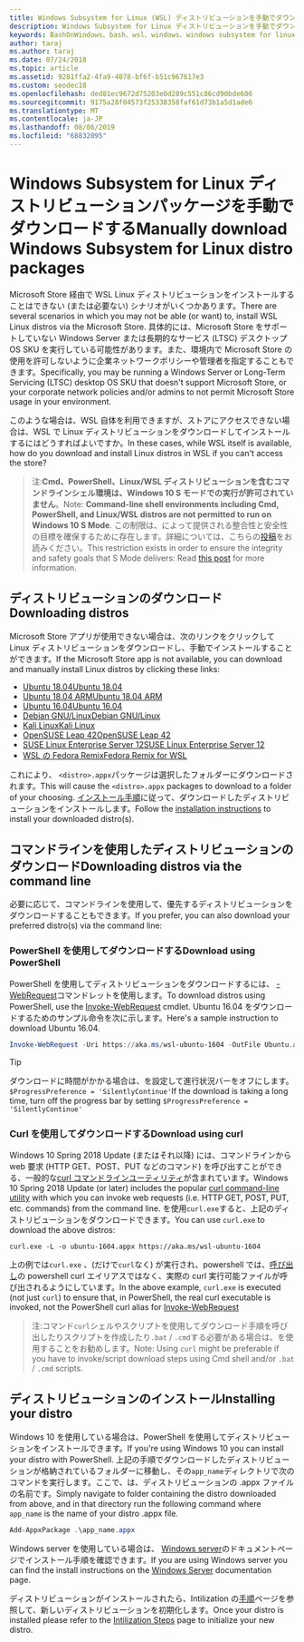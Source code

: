 ```yaml
---
title: Windows Subsystem for Linux (WSL) ディストリビューションを手動でダウンロードする
description: Windows Subsystem for Linux ディストリビューションを手動でダウンロードする方法について説明します。
keywords: BashOnWindows、bash、wsl、windows、windows subsystem for linux、WSL、windows subsystem、ディストリビューション、ubuntu、openSUSE、SLES、debian、kali
author: taraj
ms.author: taraj
ms.date: 07/24/2018
ms.topic: article
ms.assetid: 9281ffa2-4fa9-4078-bf6f-b51c967617e3
ms.custom: seodec18
ms.openlocfilehash: ded81ec9672d75203e0d289c551c86cd90bde606
ms.sourcegitcommit: 9175a28f04573f25338358faf61d73b1a5d1ade6
ms.translationtype: MT
ms.contentlocale: ja-JP
ms.lasthandoff: 08/06/2019
ms.locfileid: "68832095"
---
```

# <a name="manually-download-windows-subsystem-for-linux-distro-packages"></a><span data-ttu-id="62ca0-104">Windows Subsystem for Linux ディストリビューションパッケージを手動でダウンロードする</span><span class="sxs-lookup"><span data-stu-id="62ca0-104">Manually download Windows Subsystem for Linux distro packages</span></span>

<span data-ttu-id="62ca0-105">Microsoft Store 経由で WSL Linux ディストリビューションをインストールすることはできない (または必要ない) シナリオがいくつかあります。</span><span class="sxs-lookup"><span data-stu-id="62ca0-105">There are several scenarios in which you may not be able (or want) to, install WSL Linux distros via the Microsoft Store.</span></span> <span data-ttu-id="62ca0-106">具体的には、Microsoft Store をサポートしていない Windows Server または長期的なサービス (LTSC) デスクトップ OS SKU を実行している可能性があります。また、環境内で Microsoft Store の使用を許可しないように企業ネットワークポリシーや管理者を指定することもできます。</span><span class="sxs-lookup"><span data-stu-id="62ca0-106">Specifically, you may be running a Windows Server or Long-Term Servicing (LTSC) desktop OS SKU that doesn't support Microsoft Store, or your corporate network policies and/or admins to not permit Microsoft Store usage in your environment.</span></span>

<span data-ttu-id="62ca0-107">このような場合は、WSL 自体を利用できますが、ストアにアクセスできない場合は、WSL で Linux ディストリビューションをダウンロードしてインストールするにはどうすればよいですか。</span><span class="sxs-lookup"><span data-stu-id="62ca0-107">In these cases, while WSL itself is available, how do you download and install Linux distros in WSL if you can't access the store?</span></span>

> <span data-ttu-id="62ca0-108">注:**Cmd、PowerShell、Linux/WSL ディストリビューションを含むコマンドラインシェル環境は、Windows 10 S モードでの実行が許可されていません**。</span><span class="sxs-lookup"><span data-stu-id="62ca0-108">Note: **Command-line shell environments including Cmd, PowerShell, and Linux/WSL distros are not permitted to run on Windows 10 S Mode**.</span></span> <span data-ttu-id="62ca0-109">この制限は、によって提供される整合性と安全性の目標を確保するために存在します。詳細については、こちらの[投稿](https://blogs.msdn.microsoft.com/commandline/2017/05/18/will-linux-distros-run-on-windows-10-s/)をお読みください。</span><span class="sxs-lookup"><span data-stu-id="62ca0-109">This restriction exists in order to ensure the integrity and safety goals that S Mode delivers: Read [this post](https://blogs.msdn.microsoft.com/commandline/2017/05/18/will-linux-distros-run-on-windows-10-s/) for more information.</span></span>

## <a name="downloading-distros"></a><span data-ttu-id="62ca0-110">ディストリビューションのダウンロード</span><span class="sxs-lookup"><span data-stu-id="62ca0-110">Downloading distros</span></span>

<span data-ttu-id="62ca0-111">Microsoft Store アプリが使用できない場合は、次のリンクをクリックして Linux ディストリビューションをダウンロードし、手動でインストールすることができます。</span><span class="sxs-lookup"><span data-stu-id="62ca0-111">If the Microsoft Store app is not available, you can download and manually install Linux distros by clicking these links:</span></span>
* [<span data-ttu-id="62ca0-112">Ubuntu 18.04</span><span class="sxs-lookup"><span data-stu-id="62ca0-112">Ubuntu 18.04</span></span>](https://aka.ms/wsl-ubuntu-1804)
* [<span data-ttu-id="62ca0-113">Ubuntu 18.04 ARM</span><span class="sxs-lookup"><span data-stu-id="62ca0-113">Ubuntu 18.04 ARM</span></span>](https://aka.ms/wsl-ubuntu-1804-arm)
* [<span data-ttu-id="62ca0-114">Ubuntu 16.04</span><span class="sxs-lookup"><span data-stu-id="62ca0-114">Ubuntu 16.04</span></span>](https://aka.ms/wsl-ubuntu-1604)
* [<span data-ttu-id="62ca0-115">Debian GNU/Linux</span><span class="sxs-lookup"><span data-stu-id="62ca0-115">Debian GNU/Linux</span></span>](https://aka.ms/wsl-debian-gnulinux)
* [<span data-ttu-id="62ca0-116">Kali Linux</span><span class="sxs-lookup"><span data-stu-id="62ca0-116">Kali Linux</span></span>](https://aka.ms/wsl-kali-linux-new)
* [<span data-ttu-id="62ca0-117">OpenSUSE Leap 42</span><span class="sxs-lookup"><span data-stu-id="62ca0-117">OpenSUSE Leap 42</span></span>](https://aka.ms/wsl-opensuse-42)
* [<span data-ttu-id="62ca0-118">SUSE Linux Enterprise Server 12</span><span class="sxs-lookup"><span data-stu-id="62ca0-118">SUSE Linux Enterprise Server 12</span></span>](https://aka.ms/wsl-sles-12)
* [<span data-ttu-id="62ca0-119">WSL の Fedora Remix</span><span class="sxs-lookup"><span data-stu-id="62ca0-119">Fedora Remix for WSL</span></span>](https://github.com/WhitewaterFoundry/WSLFedoraRemix/releases/)

<span data-ttu-id="62ca0-120">これにより、 `<distro>.appx`パッケージは選択したフォルダーにダウンロードされます。</span><span class="sxs-lookup"><span data-stu-id="62ca0-120">This will cause the `<distro>.appx` packages to download to a folder of your choosing.</span></span> <span data-ttu-id="62ca0-121">[インストール手順](#Installing-your-distro)に従って、ダウンロードしたディストリビューションをインストールします。</span><span class="sxs-lookup"><span data-stu-id="62ca0-121">Follow the [installation instructions](#Installing-your-distro) to install your downloaded distro(s).</span></span>

## <a name="downloading-distros-via-the-command-line"></a><span data-ttu-id="62ca0-122">コマンドラインを使用したディストリビューションのダウンロード</span><span class="sxs-lookup"><span data-stu-id="62ca0-122">Downloading distros via the command line</span></span>
<span data-ttu-id="62ca0-123">必要に応じて、コマンドラインを使用して、優先するディストリビューションをダウンロードすることもできます。</span><span class="sxs-lookup"><span data-stu-id="62ca0-123">If you prefer, you can also download your preferred distro(s) via the command line:</span></span>

 ### <a name="download-using-powershell"></a><span data-ttu-id="62ca0-124">PowerShell を使用してダウンロードする</span><span class="sxs-lookup"><span data-stu-id="62ca0-124">Download using PowerShell</span></span>
 <span data-ttu-id="62ca0-125">PowerShell を使用してディストリビューションをダウンロードするには、 [-WebRequest](https://msdn.microsoft.com/powershell/reference/5.1/microsoft.powershell.utility/invoke-webrequest)コマンドレットを使用します。</span><span class="sxs-lookup"><span data-stu-id="62ca0-125">To download distros using PowerShell, use the [Invoke-WebRequest](https://msdn.microsoft.com/powershell/reference/5.1/microsoft.powershell.utility/invoke-webrequest) cmdlet.</span></span> <span data-ttu-id="62ca0-126">Ubuntu 16.04 をダウンロードするためのサンプル命令を次に示します。</span><span class="sxs-lookup"><span data-stu-id="62ca0-126">Here's a sample instruction to download Ubuntu 16.04.</span></span>

```powershell
Invoke-WebRequest -Uri https://aka.ms/wsl-ubuntu-1604 -OutFile Ubuntu.appx -UseBasicParsing
```

> [!TIP]
> <span data-ttu-id="62ca0-127">ダウンロードに時間がかかる場合は、を設定して進行状況バーをオフにします。`$ProgressPreference = 'SilentlyContinue'`</span><span class="sxs-lookup"><span data-stu-id="62ca0-127">If the download is taking a long time, turn off the progress bar by setting `$ProgressPreference = 'SilentlyContinue'`</span></span>

### <a name="download-using-curl"></a><span data-ttu-id="62ca0-128">Curl を使用してダウンロードする</span><span class="sxs-lookup"><span data-stu-id="62ca0-128">Download using curl</span></span>
<span data-ttu-id="62ca0-129">Windows 10 Spring 2018 Update (またはそれ以降) には、コマンドラインから web 要求 (HTTP GET、POST、PUT などのコマンド) を呼び出すことができる、一般的な[curl コマンドラインユーティリティ](https://curl.haxx.se/)が含まれています。</span><span class="sxs-lookup"><span data-stu-id="62ca0-129">Windows 10 Spring 2018 Update (or later) includes the popular [curl command-line utility](https://curl.haxx.se/) with which you can invoke web requests (i.e. HTTP GET, POST, PUT, etc. commands) from the command line.</span></span> <span data-ttu-id="62ca0-130">を使用`curl.exe`すると、上記のディストリビューションをダウンロードできます。</span><span class="sxs-lookup"><span data-stu-id="62ca0-130">You can use `curl.exe` to download the above distros:</span></span>

```console
curl.exe -L -o ubuntu-1604.appx https://aka.ms/wsl-ubuntu-1604
```

<span data-ttu-id="62ca0-131">上の例では`curl.exe` 、(だけで`curl`なく) が実行され、powershell では、[呼び出し](https://docs.microsoft.com/en-us/powershell/module/microsoft.powershell.utility/invoke-webrequest?view=powershell-6)の powershell curl エイリアスではなく、実際の curl 実行可能ファイルが呼び出されるようにしています。</span><span class="sxs-lookup"><span data-stu-id="62ca0-131">In the above example, `curl.exe` is executed (not just `curl`) to ensure that, in PowerShell, the real curl executable is invoked, not the PowerShell curl alias for [Invoke-WebRequest](https://docs.microsoft.com/en-us/powershell/module/microsoft.powershell.utility/invoke-webrequest?view=powershell-6)</span></span>

> <span data-ttu-id="62ca0-132">注:コマンド`curl`シェルやスクリプトを使用してダウンロード手順を呼び出したりスクリプトを作成したり`.bat`  /  `.cmd`する必要がある場合は、を使用することをお勧めします。</span><span class="sxs-lookup"><span data-stu-id="62ca0-132">Note: Using `curl` might be preferable if you have to invoke/script download steps using Cmd shell and/or `.bat` / `.cmd` scripts.</span></span>

## <a name="installing-your-distro"></a><span data-ttu-id="62ca0-133">ディストリビューションのインストール</span><span class="sxs-lookup"><span data-stu-id="62ca0-133">Installing your distro</span></span>
<span data-ttu-id="62ca0-134">Windows 10 を使用している場合は、PowerShell を使用してディストリビューションをインストールできます。</span><span class="sxs-lookup"><span data-stu-id="62ca0-134">If you're using Windows 10 you can install your distro with PowerShell.</span></span> <span data-ttu-id="62ca0-135">上記の手順でダウンロードしたディストリビューションが格納されているフォルダーに移動し、その`app_name`ディレクトリで次のコマンドを実行します。ここで、は、ディストリビューションの .appx ファイルの名前です。</span><span class="sxs-lookup"><span data-stu-id="62ca0-135">Simply navigate to folder containing the distro downloaded from above, and in that directory run the following command where `app_name` is the name of your distro .appx file.</span></span>  
```Powershell
Add-AppxPackage .\app_name.appx
```

<span data-ttu-id="62ca0-136">Windows server を使用している場合は、 [Windows server](install-on-server.md)のドキュメントページでインストール手順を確認できます。</span><span class="sxs-lookup"><span data-stu-id="62ca0-136">If you are using Windows server you can find the install instructions on the [Windows Server](install-on-server.md) documentation page.</span></span>

<span data-ttu-id="62ca0-137">ディストリビューションがインストールされたら、Intilization の[手順](initialize-distro.md)ページを参照して、新しいディストリビューションを初期化します。</span><span class="sxs-lookup"><span data-stu-id="62ca0-137">Once your distro is installed please refer to the [Intilization Steps](initialize-distro.md) page to initialize your new distro.</span></span>

